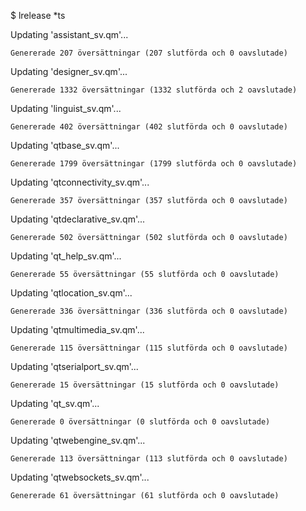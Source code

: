 $ lrelease *ts

Updating 'assistant_sv.qm'...

    Genererade 207 översättningar (207 slutförda och 0 oavslutade)

    
Updating 'designer_sv.qm'...

    Genererade 1332 översättningar (1332 slutförda och 2 oavslutade)

    
Updating 'linguist_sv.qm'...

    Genererade 402 översättningar (402 slutförda och 0 oavslutade)

    
Updating 'qtbase_sv.qm'...

    Genererade 1799 översättningar (1799 slutförda och 0 oavslutade)
    
    
Updating 'qtconnectivity_sv.qm'...

    Genererade 357 översättningar (357 slutförda och 0 oavslutade)
    
    
Updating 'qtdeclarative_sv.qm'...

    Genererade 502 översättningar (502 slutförda och 0 oavslutade)
        
Updating 'qt_help_sv.qm'...

    Genererade 55 översättningar (55 slutförda och 0 oavslutade)

    
Updating 'qtlocation_sv.qm'...

    Genererade 336 översättningar (336 slutförda och 0 oavslutade)

    
Updating 'qtmultimedia_sv.qm'...

    Genererade 115 översättningar (115 slutförda och 0 oavslutade)

    
Updating 'qtserialport_sv.qm'...

    Genererade 15 översättningar (15 slutförda och 0 oavslutade)

    
Updating 'qt_sv.qm'...

    Genererade 0 översättningar (0 slutförda och 0 oavslutade)

    
Updating 'qtwebengine_sv.qm'...

    Genererade 113 översättningar (113 slutförda och 0 oavslutade)

    
Updating 'qtwebsockets_sv.qm'...

    Genererade 61 översättningar (61 slutförda och 0 oavslutade)
    

